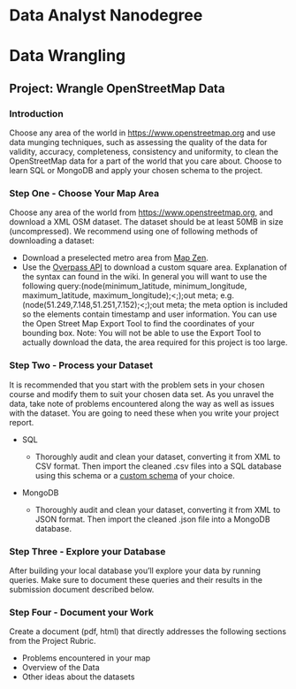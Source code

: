 # Data Analyst Nanodegree
# Data Wrangling
## Project: Wrangle OpenStreetMap Data

### Introduction
Choose any area of the world in https://www.openstreetmap.org and use data munging techniques, such as assessing the quality of the data for validity, accuracy, completeness, consistency and uniformity, to clean the OpenStreetMap data for a part of the world that you care about. Choose to learn SQL or MongoDB and apply your chosen schema to the project.

### Step One - Choose Your Map Area
Choose any area of the world from https://www.openstreetmap.org, and download a XML OSM dataset. The dataset should be at least 50MB in size (uncompressed). We recommend using one of following methods of downloading a dataset:

* Download a preselected metro area from [Map Zen](https://classroom.udacity.com/nanodegrees/nd002/parts/860b269a-d0b0-4f0c-8f3d-ab08865d43bf/modules/316820862075463/lessons/3168208620239847/concepts/77135319070923).
* Use the [Overpass API](http://overpass-api.de/query_form.html) to download a custom square area. Explanation of the syntax can found in the wiki. In general you will want to use the following query:(node(minimum_latitude, minimum_longitude, maximum_latitude, maximum_longitude);<;);out meta; e.g. (node(51.249,7.148,51.251,7.152);<;);out meta; the meta option is included so the elements contain timestamp and user information. You can use the Open Street Map Export Tool to find the coordinates of your bounding box. Note: You will not be able to use the Export Tool to actually download the data, the area required for this project is too large.

### Step Two - Process your Dataset
It is recommended that you start with the problem sets in your chosen course and modify them to suit your chosen data set. As you unravel the data, take note of problems encountered along the way as well as issues with the dataset. You are going to need these when you write your project report.

* SQL
  * Thoroughly audit and clean your dataset, converting it from XML to CSV format. Then import the cleaned .csv files into a SQL database using this schema or a [custom schema](https://gist.github.com/swwelch/f1144229848b407e0a5d13fcb7fbbd6f) of your choice.  


* MongoDB
  * Thoroughly audit and clean your dataset, converting it from XML to JSON format. Then import the cleaned .json file into a MongoDB database.


### Step Three - Explore your Database
After building your local database you’ll explore your data by running queries. Make sure to document these queries and their results in the submission document described below.

###  Step Four - Document your Work
Create a document (pdf, html) that directly addresses the following sections from the Project Rubric.

* Problems encountered in your map
* Overview of the Data
* Other ideas about the datasets
